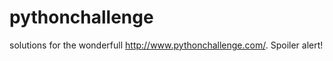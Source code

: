 pythonchallenge
===============

solutions for the wonderfull http://www.pythonchallenge.com/. Spoiler alert!
